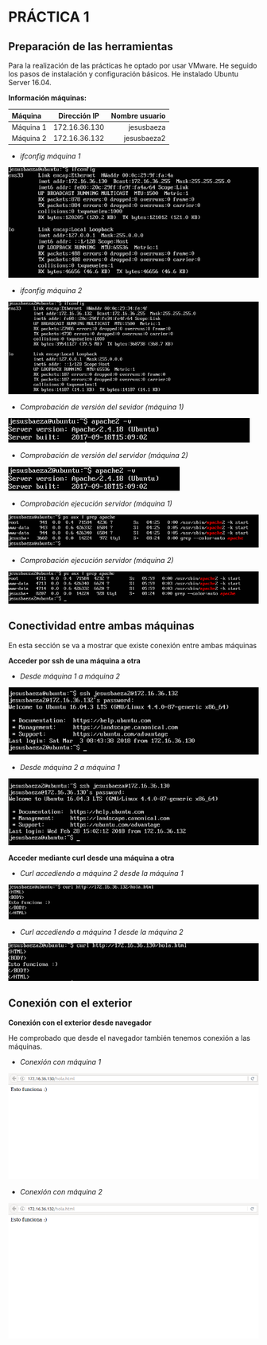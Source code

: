 # PRÁCTICA 1

## Preparación de las herramientas

Para la realización de las prácticas he optado por usar VMware. He seguido los pasos de instalación y configuración básicos. He instalado Ubuntu Server 16.04.

**Información máquinas:**

Máquina   | Dirección IP  | Nombre usuario
:---------| :-----------: | -------------:
Máquina 1 | 172.16.36.130 |     jesusbaeza
Máquina 2 | 172.16.36.132 |    jesusbaeza2

* *ifconfig máquina 1*

![ifconfig m1](https://github.com/Jebaal17/SWAP_2018/blob/master/Practicas/imagenes/P1/ipM1.png)

* *ifconfig máquina 2*

![ifconfig m2](https://github.com/Jebaal17/SWAP_2018/blob/master/Practicas/imagenes/P1/ipM2.png)


* *Comprobación de versión del sevidor (máquina 1)*

![comprobación versión servidor 1](https://github.com/Jebaal17/SWAP_2018/blob/master/Practicas/imagenes/P1/versionApacheM1.png)

* *Comprobación de versión del servidor (máquina 2)*

![comprobación versión servidor 2](https://github.com/Jebaal17/SWAP_2018/blob/master/Practicas/imagenes/P1/versionApacheM2.png)

* *Comprobación ejecución servidor (máquina 1)*

![comprobación ejecución servidor 1](https://github.com/Jebaal17/SWAP_2018/blob/master/Practicas/imagenes/P1/ejecucionApacheM1.png)

* *Comprobación ejecución servidor (máquina 2)*

![comprobación ejecución servidor 2](https://github.com/Jebaal17/SWAP_2018/blob/master/Practicas/imagenes/P1/ejecucionApacheM2.png)

## Conectividad entre ambas máquinas

En esta sección se va a mostrar que existe conexión entre ambas máquinas

**Acceder por ssh de una máquina a otra**

* *Desde máquina 1 a máquina 2*

![ssh máquina 1](https://github.com/Jebaal17/SWAP_2018/blob/master/Practicas/imagenes/P1/sshM1M2.png)

* *Desde máquina 2 a máquina 1*

![ssh máquina 2](https://github.com/Jebaal17/SWAP_2018/blob/master/Practicas/imagenes/P1/sshM2M1.png)

**Acceder mediante curl desde una máquina a otra**

* *Curl accediendo a máquina 2 desde la máquina 1*

![curl máquina 1](https://github.com/Jebaal17/SWAP_2018/blob/master/Practicas/imagenes/P1/curlMaq2.png)

* *Curl accediendo a máquina 1 desde la máquina 2*

![curl máquina 2](https://github.com/Jebaal17/SWAP_2018/blob/master/Practicas/imagenes/P1/curlM1.png)

## Conexión con el exterior

**Conexión con el exterior desde navegador**

He comprobado que desde el navegador también tenemos conexión a las máquinas.

* *Conexión con máquina 1*

![conexión máquina 1](https://github.com/Jebaal17/SWAP_2018/blob/master/Practicas/imagenes/P1/exteriorM1.png)

* *Conexión con máquina 2*

![conexión máquina 2](https://github.com/Jebaal17/SWAP_2018/blob/master/Practicas/imagenes/P1/exteriorM2.png)



